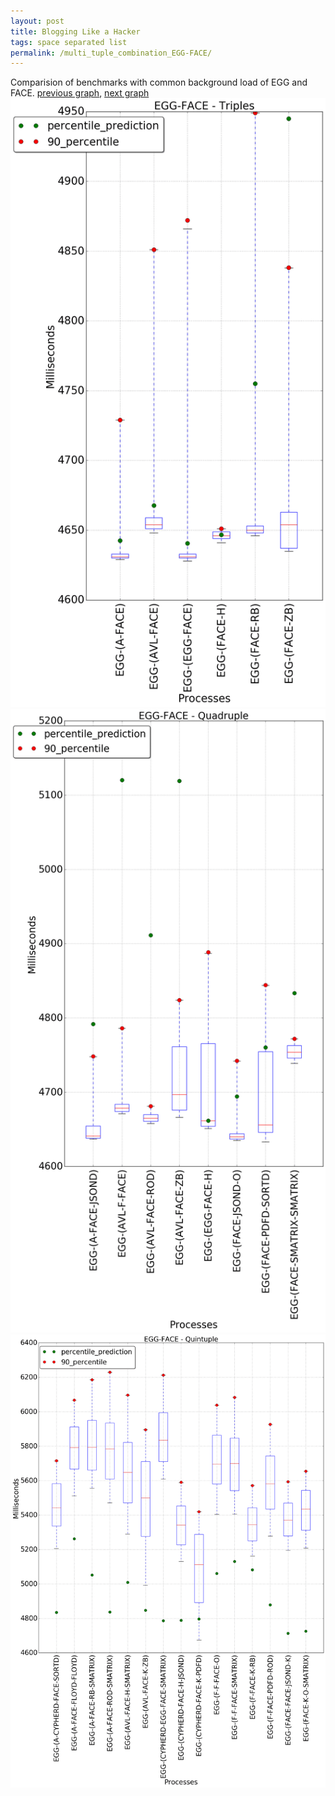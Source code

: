 ```yaml
---
layout: post
title: Blogging Like a Hacker
tags: space separated list
permalink: /multi_tuple_combination_EGG-FACE/
---
```


Comparision of benchmarks with common background load of EGG and FACE.
[previous graph](../multi_tuple_combination_EGG-EGG/), [next graph](../multi_tuple_combination_EGG-FLOYD/)
![graph figure](./images/triple/EGG/EGG-FACE_box.png)![graph figure](./images/quadruple/EGG/EGG-FACE_box.png)![graph figure](./images/quintuple/EGG/EGG-FACE_box.png)